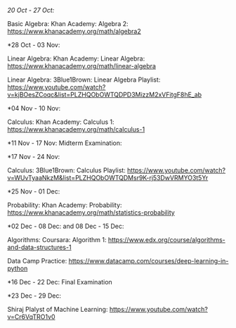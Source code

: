*20 Oct - 27 Oct:* 

Basic Algebra: Khan Academy: Algebra 2: https://www.khanacademy.org/math/algebra2

*28 Oct - 03 Nov:

Linear Algebra: Khan Academy: Linear Algebra: https://www.khanacademy.org/math/linear-algebra

Linear Algebra: 3Blue1Brown: Linear Algebra Playlist: https://www.youtube.com/watch?v=kjBOesZCoqc&list=PLZHQObOWTQDPD3MizzM2xVFitgF8hE_ab 

*04 Nov - 10 Nov:

Calculus: Khan Academy: Calculus 1: https://www.khanacademy.org/math/calculus-1

*11 Nov - 17 Nov: Midterm Examination: 

*17 Nov - 24 Nov:

Calculus:  3Blue1Brown: Calculus Playlist: https://www.youtube.com/watch?v=WUvTyaaNkzM&list=PLZHQObOWTQDMsr9K-rj53DwVRMYO3t5Yr

*25 Nov - 01 Dec:

Probability: Khan Academy: Probability: https://www.khanacademy.org/math/statistics-probability

*02 Dec - 08 Dec: and  08 Dec - 15 Dec: 

Algorithms: Coursara: Algorithm 1: https://www.edx.org/course/algorithms-and-data-structures-1

Data Camp Practice: https://www.datacamp.com/courses/deep-learning-in-python

*16 Dec - 22 Dec:  Final Examination

*23 Dec - 29 Dec:

Shiraj Plalyst of Machine Learning: https://www.youtube.com/watch?v=Cr6VqTRO1v0
